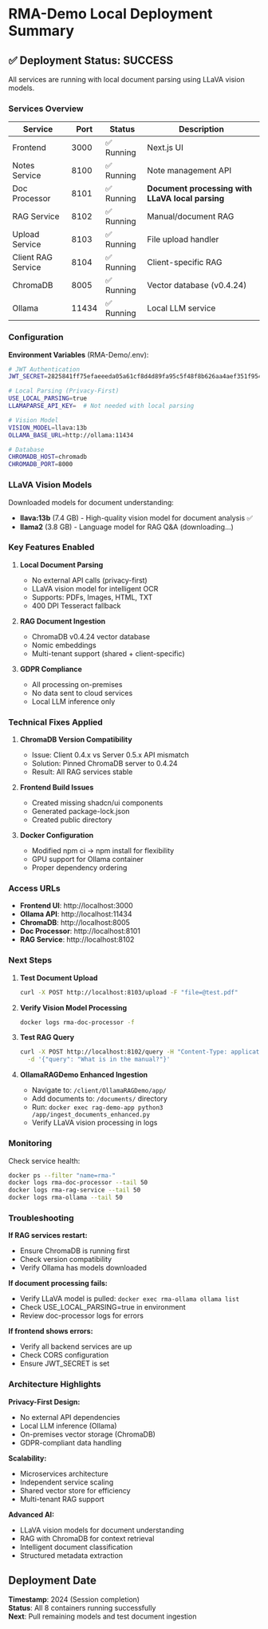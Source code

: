# RMA-Demo Local Deployment Summary

## ✅ Deployment Status: SUCCESS

All services are running with local document parsing using LLaVA vision models.

### Services Overview

| Service | Port | Status | Description |
|---------|------|--------|-------------|
| Frontend | 3000 | ✅ Running | Next.js UI |
| Notes Service | 8100 | ✅ Running | Note management API |
| Doc Processor | 8101 | ✅ Running | **Document processing with LLaVA local parsing** |
| RAG Service | 8102 | ✅ Running | Manual/document RAG |
| Upload Service | 8103 | ✅ Running | File upload handler |
| Client RAG Service | 8104 | ✅ Running | Client-specific RAG |
| ChromaDB | 8005 | ✅ Running | Vector database (v0.4.24) |
| Ollama | 11434 | ✅ Running | Local LLM service |

### Configuration

**Environment Variables** (RMA-Demo/.env):
```bash
# JWT Authentication
JWT_SECRET=2825841ff75efaeeeda05a61cf8d4d89fa95c5f48f8b626aa4aef351f954069a

# Local Parsing (Privacy-First)
USE_LOCAL_PARSING=true
LLAMAPARSE_API_KEY=  # Not needed with local parsing

# Vision Model
VISION_MODEL=llava:13b
OLLAMA_BASE_URL=http://ollama:11434

# Database
CHROMADB_HOST=chromadb
CHROMADB_PORT=8000
```

### LLaVA Vision Models

Downloaded models for document understanding:
- **llava:13b** (7.4 GB) - High-quality vision model for document analysis ✅
- **llama2** (3.8 GB) - Language model for RAG Q&A (downloading...)

### Key Features Enabled

1. **Local Document Parsing**
   - No external API calls (privacy-first)
   - LLaVA vision model for intelligent OCR
   - Supports: PDFs, Images, HTML, TXT
   - 400 DPI Tesseract fallback

2. **RAG Document Ingestion**
   - ChromaDB v0.4.24 vector database
   - Nomic embeddings
   - Multi-tenant support (shared + client-specific)

3. **GDPR Compliance**
   - All processing on-premises
   - No data sent to cloud services
   - Local LLM inference only

### Technical Fixes Applied

1. **ChromaDB Version Compatibility**
   - Issue: Client 0.4.x vs Server 0.5.x API mismatch
   - Solution: Pinned ChromaDB server to 0.4.24
   - Result: All RAG services stable

2. **Frontend Build Issues**
   - Created missing shadcn/ui components
   - Generated package-lock.json
   - Created public directory

3. **Docker Configuration**
   - Modified npm ci → npm install for flexibility
   - GPU support for Ollama container
   - Proper dependency ordering

### Access URLs

- **Frontend UI**: http://localhost:3000
- **Ollama API**: http://localhost:11434
- **ChromaDB**: http://localhost:8005
- **Doc Processor**: http://localhost:8101
- **RAG Service**: http://localhost:8102

### Next Steps

1. **Test Document Upload**
   ```bash
   curl -X POST http://localhost:8103/upload -F "file=@test.pdf"
   ```

2. **Verify Vision Model Processing**
   ```bash
   docker logs rma-doc-processor -f
   ```

3. **Test RAG Query**
   ```bash
   curl -X POST http://localhost:8102/query -H "Content-Type: application/json" \
     -d '{"query": "What is in the manual?"}'
   ```

4. **OllamaRAGDemo Enhanced Ingestion**
   - Navigate to: `/client/OllamaRAGDemo/app/`
   - Add documents to: `/documents/` directory
   - Run: `docker exec rag-demo-app python3 /app/ingest_documents_enhanced.py`
   - Verify LLaVA vision processing in logs

### Monitoring

Check service health:
```bash
docker ps --filter "name=rma-"
docker logs rma-doc-processor --tail 50
docker logs rma-rag-service --tail 50
docker logs rma-ollama --tail 50
```

### Troubleshooting

**If RAG services restart:**
- Ensure ChromaDB is running first
- Check version compatibility
- Verify Ollama has models downloaded

**If document processing fails:**
- Verify LLaVA model is pulled: `docker exec rma-ollama ollama list`
- Check USE_LOCAL_PARSING=true in environment
- Review doc-processor logs for errors

**If frontend shows errors:**
- Verify all backend services are up
- Check CORS configuration
- Ensure JWT_SECRET is set

### Architecture Highlights

**Privacy-First Design:**
- No external API dependencies
- Local LLM inference (Ollama)
- On-premises vector storage (ChromaDB)
- GDPR-compliant data handling

**Scalability:**
- Microservices architecture
- Independent service scaling
- Shared vector store for efficiency
- Multi-tenant RAG support

**Advanced AI:**
- LLaVA vision models for document understanding
- RAG with ChromaDB for context retrieval
- Intelligent document classification
- Structured metadata extraction

## Deployment Date
**Timestamp**: 2024 (Session completion)  
**Status**: All 8 containers running successfully  
**Next**: Pull remaining models and test document ingestion
